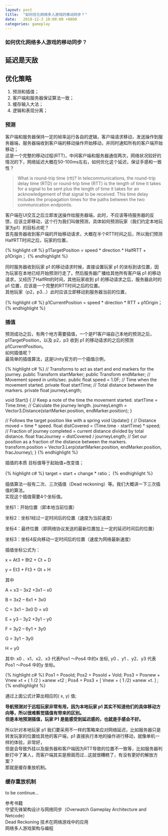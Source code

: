 ```yaml
---
layout: post
title:  "如何优化网络多人游戏的移动同步？"
date:   2018-12-3 10:00:00 +0800
categories: gameplay
---
```

### 如何优化网络多人游戏的移动同步？

## 延迟是天敌

## 优化策略
1. 预测和插值；
2. 客户端和服务器保证算法一致；
3. 缓存输入大法；
4. 逻辑和表现分离； 

### 预测
客户端和服务器保持一定的帧率运行各自的逻辑，客户端请求移动，发送操作到服务器端，服务器端收到客户端的移动操作开始移动，并同时通知所有的客户端开始移动；<br>
这是一个完整的移动过程(RTT)，中间客户端和服务器通信两次，网络状况较好的情况的下，网络延迟大概在50-100ms左右，如何优化这个延迟，保证手感和一致性？<br>
>What is round-trip time (rtt)?
>In telecommunications, the round-trip delay time (RTD) or round-trip time (RTT) is the length of time it takes for a signal to be sent plus the length of time it takes for an acknowledgement of that signal to be received. 
>This time delay includes the propagation times for the paths between the two communication endpoints.

客户端在UI交互之后立即发送操作给服务器端，此时，不应该等待服务器的反馈，应该立即移动，这个行为我们叫做预测，具体如何预测玩家（我们约定本地玩家为p1）的目标点呢？<br>
首先服务器收到客户端的开始移动请求，大概在半个RTT时间之后，所以我们预测HalfRTT时间之后，玩家的位置，<br>

{% highlight c# %}
p1TargetPosition = speed * direction * HalfRTT + p1Origin；
{% endhighlight %}

同时服务器收到玩家 p1 的移动请求时候，直接设置玩家 p1 的坐标到该位置，因为玩家在本地已经开始预测行走了。然后服务器广播给其他所有客户端 p1 的移动请求，又经历了HalfRtt的时间，其他玩家收到 p1 的移动请求之后，服务器此时的 p1 位置，应该是一个完整的RTT时间之后的位置。<br>
其他玩家（p2，p3...）此时应该立即移动到服务器当前的位置，<br>

{% highlight c# %}
p1CurrentPosition = speed * direction * RTT + p1Origin；
{% endhighlight %}

### 插值
预测成功之后，有两个地方需要插值，一个是P1客户端自己本地的预测之后，p1TargetPosition，以及 p2，p3 收到 p1 的移动请求的之后的预测 p1CurrentPosition。<br>
如何插值呢？<br>
最简单的插值算法，这是Unity官方的一个插值示例，<br>

{% highlight c# %}
// Transforms to act as start and end markers for the journey.
public Transform startMarker;
public Transform endMarker;
// Movement speed in units/sec.
public float speed = 1.0F;
// Time when the movement started.
private float startTime;
// Total distance between the markers.
private float journeyLength;

void Start()
{
	// Keep a note of the time the movement started.
	startTime = Time.time;
	// Calculate the journey length.
	journeyLength = Vector3.Distance(startMarker.position, endMarker.position);
}

// Follows the target position like with a spring
void Update()
{
	// Distance moved = time * speed.
	float distCovered = (Time.time - startTime) * speed;
	// Fraction of journey completed = current distance divided by total distance.
	float fracJourney = distCovered / journeyLength;
	// Set our position as a fraction of the distance between the markers.
	transform.position = Vector3.Lerp(startMarker.position, endMarker.position, fracJourney);
}
{% endhighlight %}

插值的本质 目标值等于起始值+改变值；<br>

{% highlight c# %}
target = start + change * ratio；
{% endhighlight %}

插值算法一般有二次、三次插值（Dead reckoning）等。我们大概讲一下三次插值的算法。<br>
实现这个插值需要4个坐标值。<br>

坐标1：开始位置（即本地当前位置）<br>

坐标2：坐标1经过一定时间后的位置（速度为当前速度）<br>

坐标4：最终位置（即网络协议发送的最新位置加上一定的延迟时间后的位置）<br>

坐标3：坐标4反向移动一定时间后的位置（速度为网络最新速度）<br>

插值坐标公式为：<br>

x = At3 + Bt2 + Ct + D<br>

y = Et3 + Ft3 + Gt + H<br>

其中<br>

A = x3 – 3x2 +3x1 – x0<br>

B = 3x2 – 6x1 + 3x0<br>

C = 3x1 – 3x0 D = x0<br>

E = y3 – 3y2 +3y1 – y0<br>

F = 3y2 – 6y1 + 3y0<br>

G = 3y1 – 3y0<br>

H = y0<br>

其中: x0 、x1、x2、x3 代表Pos1 ～Pos4 中的x 坐标, y0 、y1 、y2、y3 代表Pos1 ～Pos4 中的y 坐标。<br>

{% highlight c# %}
Pos1 = Posold;
Pos2 = Posold + Vold;
Pos3 = Posnew + Vnew ×t + ( 1 /2 ) ×anew ×t2 ;
Pos4 = Pos3 + [ Vnew + ( 1 /2) ×anew ×t. ] ;
{% endhighlight %}

通过上面公式计算出相应的( x, y) 值;<br>

**导航预测对于远程玩家非常有用，因为本地玩家 p1 其实不知道他们的具体移动方向等，所以很难察觉插值有带来的区别。<br>
但是本地预测插值，玩家 P1 是能感受到延迟感的，也就是手感会不好。**<br>

所以针对本地玩家 p1 我们要采用不一样的策略来应对网络延迟，比如服务器只是转发玩家的位置给其他的客户端，p1 直接执行本地的操作进行移动，就像单机一样的体验，非常好，<br>
但是会导致外挂以及服务器和客户端因为RTT导致的位置不一致等，比如服务器判断打中了某人，而客户端其实是擦肩而过...这就很糟糕了，有没有更好的解放方案？<br>
那就是缓存重放机制。<br>
### 缓存重放机制
to be continue...

参考书籍<br>
守望先锋架构设计与网络同步（Overwatch Gameplay Architecture and Netcode）<br>
Dead Reckoning 技术在网络游戏中的应用<br>
网络多人游戏架构与编程<br>

